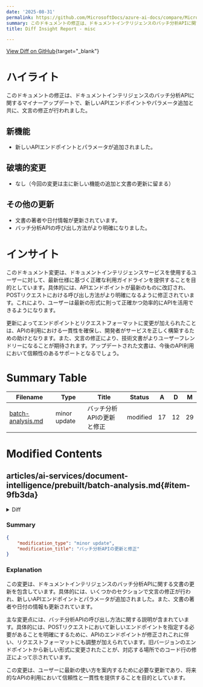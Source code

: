 ```yaml
---
date: '2025-08-31'
permalink: https://github.com/MicrosoftDocs/azure-ai-docs/compare/MicrosoftDocs:d642c49...MicrosoftDocs:6863762
summary: このドキュメントの修正は、ドキュメントインテリジェンスのバッチ分析APIに関するマイナーなアップデートで、新しいAPIエンドポイントとパラメータが追加され、文言が修正されました。今回の変更には破壊的な変更はなく、主に新機能の追加と文書の更新が行われています。また、文書の著者や日付情報が更新され、APIの呼び出し方法もより明確になりました。この変更は、ユーザーに最新の仕様に基づいた正確な利用ガイドラインを提供し、APIの利用における一貫性を確保することを目的としています。
title: Diff Insight Report - misc

---
```


[View Diff on GitHub](https://github.com/MicrosoftDocs/azure-ai-docs/compare/MicrosoftDocs:d642c49...MicrosoftDocs:6863762){target="_blank"}

# ハイライト
このドキュメントの修正は、ドキュメントインテリジェンスのバッチ分析APIに関するマイナーアップデートで、新しいAPIエンドポイントやパラメータ追加と共に、文言の修正が行われました。

## 新機能
- 新しいAPIエンドポイントとパラメータが追加されました。

## 破壊的変更
- なし（今回の変更は主に新しい機能の追加と文書の更新に留まる）

## その他の更新
- 文書の著者や日付情報が更新されています。
- バッチ分析APIの呼び出し方法がより明確になりました。

# インサイト
このドキュメント変更は、ドキュメントインテリジェンスサービスを使用するユーザーに対して、最新仕様に基づく正確な利用ガイドラインを提供することを目的としています。具体的には、APIエンドポイントが最新のものに改訂され、POSTリクエストにおける呼び出し方法がより明確になるように修正されています。これにより、ユーザーは最新の形式に則って正確かつ効率的にAPIを活用できるようになります。

更新によってエンドポイントとリクエストフォーマットに変更が加えられたことは、APIの利用における一貫性を確保し、開発者がサービスを正しく構築するための助けとなります。また、文言の修正により、技術文書がよりユーザーフレンドリーになることが期待されます。アップデートされた文書は、今後のAPI利用において信頼性のあるサポートとなるでしょう。

# Summary Table
|  Filename  | Type |    Title    | Status | A  | D  | M  |
|------------|------|-------------|--------|----|----|----|
| [batch-analysis.md](#item-9fb3da) | minor update | バッチ分析APIの更新と修正 | modified | 17 | 12 | 29 | 


# Modified Contents
## articles/ai-services/document-intelligence/prebuilt/batch-analysis.md{#item-9fb3da}

<details>
<summary>Diff</summary>
````diff
@@ -5,7 +5,7 @@ description: Learn about the Document Intelligence Batch analysis API
 author: laujan
 ms.service: azure-ai-document-intelligence
 ms.topic: conceptual
-ms.date: 02/25/2025
+ms.date: 08/28/2025
 ms.author: lajanuar
 monikerRange: '>=doc-intel-4.0.0'
 ---
@@ -53,7 +53,7 @@ Review [Managed identities for Document Intelligence](../authentication/managed-
 
 Review [**Create SAS tokens**](../authentication/create-sas-tokens.md) to learn more about generating SAS tokens and how they work.
 
-## Calling the batch analysis API
+## Call the batch analysis API
 
 ### 1. Specify the input files
 
@@ -62,16 +62,19 @@ The batch API supports two options for specifying the files to be processed.
 * If you want to process all the files in a container or a folder, and the number of files is less than the 10000 limit, use the ```azureBlobSource``` object in your request.
 
     ```bash
-    POST /documentModels/{modelId}:analyzeBatch
+    POST {endpoint}/documentintelligence/documentModels/{modelId}:analyzeBatch?api-version=2024-11-30
 
     {
       "azureBlobSource": {
-        "containerUrl": "https://myStorageAccount.blob.core.windows.net/myContainer?mySasToken",
-        ...
-      },
-     ...
+        "containerUrl": "https://myStorageAccount.blob.core.windows.net/myContainer?mySasToken"
+      
+    },
+    {
+       "resultContainerUrl": "https://myStorageAccount.blob.core.windows.net/myOutputContainer?mySasToken",
+       "resultPrefix": "trainingDocsResult/"
     }
 
+
     ```
 
 * If you don't want to process all the files in a container or folder, but rather specific files in that container or folder, use the ```azureBlobFileListSource``` object. This operation requires a File List JSONL file which lists the files to be processed. Store the JSONL file in the root folder of the container. Here's an example JSONL file with two files listed:
@@ -88,7 +91,7 @@ Use a file list `JSONL` file with the following conditions:
   * When you want more control over which files get processed in each batch request;
 
    ```bash
-   POST /documentModels/{modelId}:analyzeBatch
+   POST {endpoint}/documentintelligence/documentModels/{modelId}:analyzeBatch?api-version=2024-11-30
 
    {
      "azureBlobFileListSource": {
@@ -119,13 +122,14 @@ Remember to replace the following sample container URL values with real values f
 
 This example shows a POST request with `azureBlobSource` input
 ```bash
-POST /documentModels/{modelId}:analyzeBatch
+POST {endpoint}/documentintelligence/documentModels/{modelId}:analyzeBatch?api-version=2024-11-30
 
 {
   "azureBlobSource": {
     "containerUrl": "https://myStorageAccount.blob.core.windows.net/myContainer?mySasToken",
     "prefix": "inputDocs/"
   },
+  {
   "resultContainerUrl": "https://myStorageAccount.blob.core.windows.net/myOutputContainer?mySasToken",
   "resultPrefix": "batchResults/",
   "overwriteExisting": true
@@ -137,13 +141,14 @@ This example shows a POST request with `azureBlobFileListSource` and a file list
 
 
 ```bash
-POST /documentModels/{modelId}:analyzeBatch
+POST {endpoint}/documentintelligence/documentModels/{modelId}:analyzeBatch?api-version=2024-11-30
 
 {
    "azureBlobFileListSource": {
       "containerUrl": "https://myStorageAccount.blob.core.windows.net/myContainer?mySasToken",
       "fileList": "myFileList.jsonl"
     },
+{
   "resultContainerUrl": "https://myStorageAccount.blob.core.windows.net/myOutputContainer?mySasToken",
   "resultPrefix": "batchResults/",
   "overwriteExisting": true
@@ -155,7 +160,7 @@ Here's an example **successful** response
 
 ```bash
 202 Accepted
-Operation-Location: /documentModels/{modelId}/analyzeBatchResults/{resultId}
+Operation-Location: /documentintelligence/documentModels/{modelId}/analyzeBatchResults/{resultId}?api-version=2024-11-30
 ```
 
 ### 4. Retrieve API results
@@ -164,7 +169,7 @@ Use the `GET` operation to retrieve batch analysis results after the POST operat
 
 
 ```bash
-GET /documentModels/{modelId}/analyzeBatchResults/{resultId}
+GET {endpoint}/documentintelligence/documentModels/{modelId}/analyzeBatchResults/{resultId}?api-version=2024-11-30
 200 OK
 
 {
````
</details>

### Summary

```json
{
    "modification_type": "minor update",
    "modification_title": "バッチ分析APIの更新と修正"
}
```

### Explanation
この変更は、ドキュメントインテリジェンスのバッチ分析APIに関する文書の更新を包含しています。具体的には、いくつかのセクションで文言の修正が行われ、新しいAPIエンドポイントとパラメータが追加されました。また、文書の著者や日付の情報も更新されています。

主な変更点には、バッチ分析APIの呼び出し方法に関する説明が含まれています。具体的には、POSTリクエストにおいて新しいエンドポイントを指定する必要があることを明確にするために、APIのエンドポイントが修正されこれに伴い、リクエストフォーマットにも調整が加えられています。旧バージョンのエンドポイントから新しい形式に変更されたことが、対応する場所でのコード行の修正によって示されています。

この変更は、ユーザーに最新の使い方を案内するために必要な更新であり、将来的なAPIの利用において信頼性と一貫性を提供することを目的としています。


